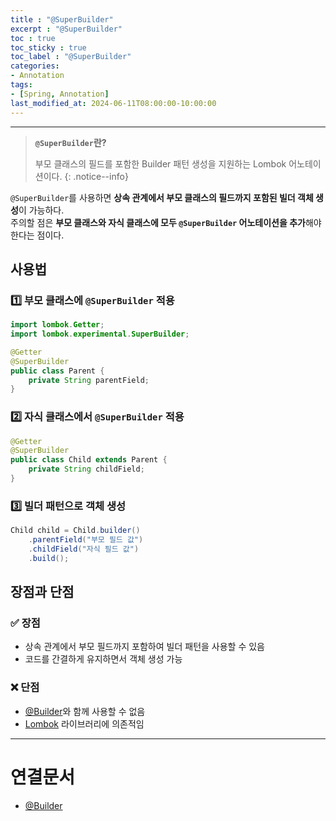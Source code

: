 ```yaml
---
title : "@SuperBuilder"
excerpt : "@SuperBuilder"
toc : true
toc_sticky : true
toc_label : "@SuperBuilder"
categories:
- Annotation
tags:
- [Spring, Annotation]
last_modified_at: 2024-06-11T08:00:00-10:00:00
---
```

  
---
  
> **`@SuperBuilder`란?**  
>
>  부모 클래스의 필드를 포함한 Builder 패턴 생성을 지원하는 Lombok 어노테이션이다. 
{: .notice--info}  

  `@SuperBuilder`를 사용하면 **상속 관계에서 부모 클래스의 필드까지 포함된 빌더 객체 생성**이 가능하다.  
  주의할 점은 **부모 클래스와 자식 클래스에 모두 `@SuperBuilder` 어노테이션을 추가**해야 한다는 점이다.
  
## 사용법
  
### 1️⃣ 부모 클래스에 `@SuperBuilder` 적용
  
```java
import lombok.Getter;
import lombok.experimental.SuperBuilder;

@Getter
@SuperBuilder
public class Parent {
    private String parentField;
}
```
  
### 2️⃣ 자식 클래스에서 `@SuperBuilder` 적용
  
```java
@Getter
@SuperBuilder
public class Child extends Parent {
    private String childField;
}
```
  
### 3️⃣ 빌더 패턴으로 객체 생성
  
```java
Child child = Child.builder()
    .parentField("부모 필드 값")
    .childField("자식 필드 값")
    .build();
```
  
## 장점과 단점
  
### ✅ 장점
- 상속 관계에서 부모 필드까지 포함하여 빌더 패턴을 사용할 수 있음
- 코드를 간결하게 유지하면서 객체 생성 가능
  
### ❌ 단점
- [@Builder](../../annotation/annotation-@Builder)와 함께 사용할 수 없음  
- [Lombok](../../spring/spring-Lombok) 라이브러리에 의존적임  

---
  
# 연결문서
- [@Builder](../../annotation/annotation-@Builder)
